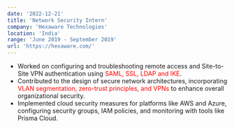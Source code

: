 ```yaml
---
date: '2022-12-21'
title: 'Network Security Intern'
company: 'Hexaware Technologies'
location: 'India'
range: 'June 2019 - September 2019'
url: 'https://hexaware.com/'
---
```


- Worked on configuring and troubleshooting remote access and Site-to-Site VPN authentication using <span style="color: red;">SAML, SSL, LDAP and IKE</span>.
- Contributed to the design of secure network architectures, incorporating <span style="color: red;">VLAN segmentation, zero-trust principles, and VPNs</span> to enhance overall organizational security.
- Implemented cloud security measures for platforms like AWS and Azure, configuring security groups, IAM policies, and monitoring with tools like Prisma Cloud.


